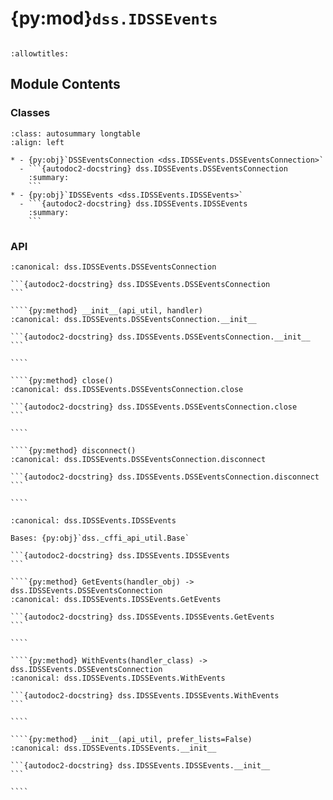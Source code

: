# {py:mod}`dss.IDSSEvents`

```{py:module} dss.IDSSEvents
```

```{autodoc2-docstring} dss.IDSSEvents
:allowtitles:
```

## Module Contents

### Classes

````{list-table}
:class: autosummary longtable
:align: left

* - {py:obj}`DSSEventsConnection <dss.IDSSEvents.DSSEventsConnection>`
  - ```{autodoc2-docstring} dss.IDSSEvents.DSSEventsConnection
    :summary:
    ```
* - {py:obj}`IDSSEvents <dss.IDSSEvents.IDSSEvents>`
  - ```{autodoc2-docstring} dss.IDSSEvents.IDSSEvents
    :summary:
    ```
````

### API

`````{py:class} DSSEventsConnection(api_util, handler)
:canonical: dss.IDSSEvents.DSSEventsConnection

```{autodoc2-docstring} dss.IDSSEvents.DSSEventsConnection
```

````{py:method} __init__(api_util, handler)
:canonical: dss.IDSSEvents.DSSEventsConnection.__init__

```{autodoc2-docstring} dss.IDSSEvents.DSSEventsConnection.__init__
```

````

````{py:method} close()
:canonical: dss.IDSSEvents.DSSEventsConnection.close

```{autodoc2-docstring} dss.IDSSEvents.DSSEventsConnection.close
```

````

````{py:method} disconnect()
:canonical: dss.IDSSEvents.DSSEventsConnection.disconnect

```{autodoc2-docstring} dss.IDSSEvents.DSSEventsConnection.disconnect
```

````

`````

`````{py:class} IDSSEvents(api_util, prefer_lists=False)
:canonical: dss.IDSSEvents.IDSSEvents

Bases: {py:obj}`dss._cffi_api_util.Base`

```{autodoc2-docstring} dss.IDSSEvents.IDSSEvents
```

````{py:method} GetEvents(handler_obj) -> dss.IDSSEvents.DSSEventsConnection
:canonical: dss.IDSSEvents.IDSSEvents.GetEvents

```{autodoc2-docstring} dss.IDSSEvents.IDSSEvents.GetEvents
```

````

````{py:method} WithEvents(handler_class) -> dss.IDSSEvents.DSSEventsConnection
:canonical: dss.IDSSEvents.IDSSEvents.WithEvents

```{autodoc2-docstring} dss.IDSSEvents.IDSSEvents.WithEvents
```

````

````{py:method} __init__(api_util, prefer_lists=False)
:canonical: dss.IDSSEvents.IDSSEvents.__init__

```{autodoc2-docstring} dss.IDSSEvents.IDSSEvents.__init__
```

````

`````
